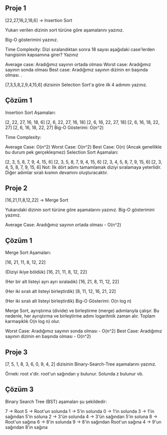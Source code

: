 ## Proje 1

[22,27,16,2,18,6] -> Insertion Sort

Yukarı verilen dizinin sort türüne göre aşamalarını yazınız.

Big-O gösterimini yazınız.

Time Complexity: Dizi sıralandıktan sonra 18 sayısı aşağıdaki case'lerden hangisinin kapsamına girer? Yazınız

Average case: Aradığımız sayının ortada olması
Worst case: Aradığımız sayının sonda olması
Best case: Aradığımız sayının dizinin en başında olması.
.



[7,3,5,8,2,9,4,15,6] dizisinin Selection Sort'a göre ilk 4 adımını yazınız.

## Çözüm 1


Insertion Sort Aşamaları:

[2, 22, 27, 16, 18, 6]
[2, 6, 22, 27, 16, 18]
[2, 6, 16, 22, 27, 18]
[2, 6, 16, 18, 22, 27]
[2, 6, 16, 18, 22, 27]
Big-O Gösterimi: O(n^2)

Time Complexity:

Average Case: O(n^2)
Worst Case: O(n^2)
Best Case: O(n) (Ancak genellikle bu durum pek gerçekleşmez)
Selection Sort Aşamaları:

[2, 3, 5, 8, 7, 9, 4, 15, 6]
[2, 3, 5, 8, 7, 9, 4, 15, 6]
[2, 3, 4, 5, 8, 7, 9, 15, 6]
[2, 3, 4, 5, 8, 7, 9, 15, 6]
Not: İlk dört adımı tamamlamak diziyi sıralamaya yeterlidir. Diğer adımlar sıralı kısmın devamını oluşturacaktır.

## Proje 2
[16,21,11,8,12,22] -> Merge Sort

Yukarıdaki dizinin sort türüne göre aşamalarını yazınız.
Big-O gösterimini yazınız.

Average Case: Aradığımız sayının ortada olması - O(n^2)

## Çözüm 1

Merge Sort Aşamaları:

[16, 21, 11, 8, 12, 22]

(Diziyi ikiye böldük)
[16, 21, 11, 8, 12, 22]

(Her bir alt listeyi ayrı ayrı sıraladık)
[16, 21, 8, 11, 12, 22]

(Her iki sıralı alt listeyi birleştirdik)
[8, 11, 12, 16, 21, 22]

(Her iki sıralı alt listeyi birleştirdik)
Big-O Gösterimi: O(n log n)

Merge Sort, ayrıştırma (divide) ve birleştirme (merge) adımlarıyla çalışır. Bu nedenle, her ayrıştırma ve birleştirme adımı logaritmik zaman alır. Toplam karmaşıklık O(n log n) olur.


Worst Case: Aradığımız sayının sonda olması - O(n^2)
Best Case: Aradığımız sayının dizinin en başında olması - O(n^2)

## Proje 3

[7, 5, 1, 8, 3, 6, 0, 9, 4, 2] dizisinin Binary-Search-Tree aşamalarını yazınız.

Örnek: root x'dir. root'un sağından y bulunur. Solunda z bulunur vb.

## Çözüm 3

Binary Search Tree (BST) aşamaları şu şekildedir:

7 -> Root
5 -> Root'un solunda
1 -> 5'in solunda
0 -> 1'in solunda
3 -> 1'in sağından 5'in soluna
2 -> 3'ün solunda
4 -> 3'ün sağından 5'in soluna
8 -> Root'un sağına
6 -> 8'in solunda
9 -> 8'in sağından Root'un sağına
4 -> 9'un sağından 8'in sağına

